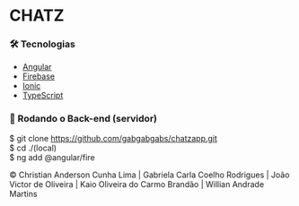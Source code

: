 # CHATZ

### 🛠 Tecnologias

-   [Angular](https://angular.io/)
-   [Firebase](https://firebase.google.com/)
-   [Ionic](https://ionicframework.com/)
-   [TypeScript](https://www.typescriptlang.org/)

### 🎲 Rodando o Back-end (servidor)

$ git clone <https://github.com/gabgabgabs/chatzapp.git>
<br>
$ cd ./(local)
<br>
$ ng add @angular/fire



© Christian Anderson Cunha Lima | Gabriela Carla Coelho
Rodrigues | João Victor de Oliveira | Kaio Oliveira do Carmo
Brandão | Willian Andrade Martins
